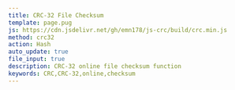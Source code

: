 ```yaml
---
title: CRC-32 File Checksum
template: page.pug
js: https://cdn.jsdelivr.net/gh/emn178/js-crc/build/crc.min.js
method: crc32
action: Hash
auto_update: true
file_input: true
description: CRC-32 online file checksum function
keywords: CRC,CRC-32,online,checksum
---
```

